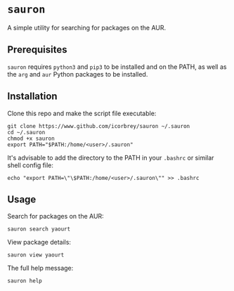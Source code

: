 # `sauron`

A simple utility for searching for packages on the AUR.

## Prerequisites

`sauron` requires `python3` and `pip3` to be installed and on the PATH, as well as the `arg` and `aur` Python packages to be installed.

## Installation

Clone this repo and make the script file executable:

```
git clone https://www.github.com/icorbrey/sauron ~/.sauron
cd ~/.sauron
chmod +x sauron
export PATH="$PATH:/home/<user>/.sauron"
```

It's advisable to add the directory to the PATH in your `.bashrc` or similar shell config file:

```
echo "export PATH=\"\$PATH:/home/<user>/.sauron\"" >> .bashrc
```

## Usage

Search for packages on the AUR:

```
sauron search yaourt
```

View package details:

```
sauron view yaourt
```

The full help message:

```
sauron help
```
